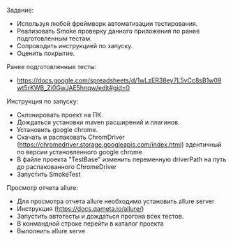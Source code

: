 Задание:
- Используя любой фреймворк автоматизации тестирования.
- Реализовать Smoke проверку данного приложения по ранее подготовленным тестам.
- Сопроводить инструкцией по запуску.
- Оценить покрытие.

Ранее подготовленные тесты:
- https://docs.google.com/spreadsheets/d/1wLzER38ey7L5vCc8sB1w09wt5rKWB_Zi0GwJAE5hnqw/edit#gid=0

Инструкция по запуску:
- Склонировать проект на ПК.
- Дождаться установки maven расширений и плагинов.
- Установить google chrome.
- Скачать и распаковать ChromDriver (https://chromedriver.storage.googleapis.com/index.html) эдентичный по версии установленного google chrome
- В файле проекта "TestBase" изменить переменную driverPath на путь до распакованного ChromeDriver
- Запустить  SmokeTest


Просмотр отчета allure:
- Для просмотра отчета allure необходимо установить allure server
- Инструкция (https://docs.qameta.io/allure/)
- Запустить автотесты и дождаться прогона всех тестов.
- В конмандной строке перейти в каталог проекта
- Выполнить allure serve


